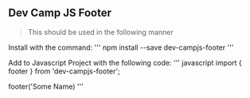 ## Dev Camp JS Footer

> This should be used in the following manner

Install with the command:
'''
npm install --save dev-campjs-footer
'''

Add to Javascript Project with the following code:
''' javascript 
import { footer } from 'dev-campjs-footer';

footer('Some Name)
'''